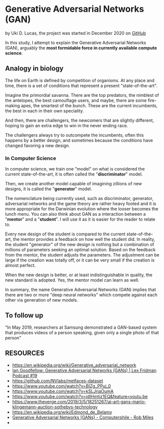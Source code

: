 # Generative Adversarial Networks (GAN)

by Uki D. Lucas, the project was started in December 2020 on [GitHub](https://github.com/UkiDLucas/GAN)



In this study, I attempt to explain the Generative Adversarial Networks (GAN), arguably the **most formidable force in currently available compute science**.



## Analogy in biology



The life on Earth is defined by competition of organisms. At any place and time, there is a set of conditions that represent a present "state-of-the-art". 

Imagine the primordial savanna. There are the top predators, the nimblest of the antelopes, the best camouflage users, and maybe, there are some fire-making apes, the smartest of the bunch. These are the current incumbents, the best in each in their own speciality. 

And then, there are challengers, the newcomers that are slightly different, hoping to gain an extra edge to win in the never ending race.

The challengers always try to outcompete the incumbents, often this happens by a better design, and sometimes because the conditions have changed favoring a new design.



### In Computer Science



In computer science, we train one "model" on what is considered the current state-of-the-art, it is often called the "**discriminator**" model.

Then, we create another model capable of imagining zillions of new designs, it is called the "**generator**" model.

The nomenclature being currently used, such as discriminator, generator, adversarial networks and the game theory are rather heavy footed and it is more appropriate for the Darwinian evolution where the looser becomes the lunch menu. You can also think about GAN as a interaction between  a "**mentor**" and a "**student**". I will use it as it is easier for the reader to relate to.

Every new design of the student is compared to the current state-of-the-art, the mentor provides a feedback on how well the student did. In reality, the student "generator" of the new design is nothing but a combination of millions of parameters seeking an optimal solution. Based on the feedback from the mentor, the student adjusts the parameters. The adjustment can be large if the creation was totally off, or it can be very small if the creation is almost perfect. 

When the new design is better, or at least indistinguishable in quality, the new standard is adopted. Yes, the mentor model can learn as well.

In summary, the name Generative Adversarial Networks (GAN) implies that there are two or more "deep neural networks" which compete against each other via generation of new models. 



## To follow up

"In May 2019, researchers at Samsung demonstrated a GAN-based system that produces videos of a person speaking, given only a single photo of that person"





## RESOURCES

- https://en.wikipedia.org/wiki/Generative_adversarial_network
- [Ian Goodfellow: Generative Adversarial Networks (GANs) | Lex Fridman Podcast #19](https://www.youtube.com/watch?v=Z6rxFNMGdn0&t=453s)
- https://github.com/NVlabs/metfaces-dataset
- https://www.youtube.com/watch?v=BIZg_PPuj_0
- https://www.youtube.com/watch?v=kSLJriaOumA
- https://www.youtube.com/watch?v=idIHmtjz1EQ&feature=youtu.be
- https://www.theverge.com/2019/3/5/18251267/ai-art-gans-mario-klingemann-auction-sothebys-technology
- https://en.wikipedia.org/wiki/Edmond_de_Belamy 
- [Generative Adversarial Networks (GANs) - Computerphile - Rob Miles](https://www.youtube.com/watch?v=Sw9r8CL98N0)
- 

